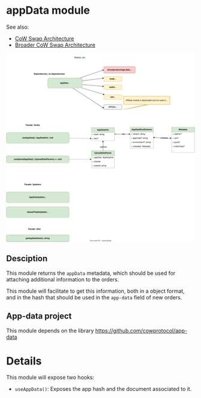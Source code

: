 # appData module

See also:

- [CoW Swap Architecture](../../../docs/architecture-overview.md)
- [Broader CoW Swap Architecture](https://github.com/cowprotocol/cowswap-diagrams)

![appData module](./appData-module.drawio.svg)

## Desciption

This module returns the `appData` metadata, which should be used for attaching additional information to the orders.

This module will facilitate to get this information, both in a object format, and in the hash that should be used in the `app-data` field of new orders.

## App-data project

This module depends on the library https://github.com/cowprotocol/app-data

# Details

This module will expose two hooks:

- `useAppData()`: Exposes the app hash and the document associated to it.

